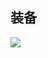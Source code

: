 ## 装备
![](https://zhaosi-1253759587.cos.ap-nanjing.myqcloud.com/files/obsidian/picture/20240223112927.png)


